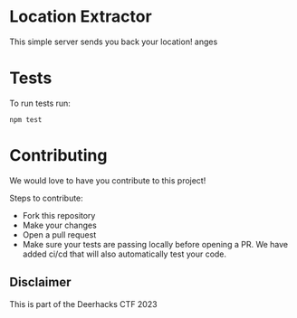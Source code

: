 # Location Extractor

This simple server sends you back your location!
anges
# Tests

To run tests run:
```
npm test
```

# Contributing

We would love to have you contribute to this project!

Steps to contribute:
- Fork this repository
- Make your changes
- Open a pull request
- Make sure your tests are passing locally before opening a PR. We have added ci/cd that will also automatically test your code. 

## Disclaimer

This is part of the Deerhacks CTF 2023
